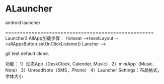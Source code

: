 ALauncher
=========

android launcher

===================================================
Launcher3 AllApp加载步骤：
	Hotseat -->resetLayout -->allAppsButton.setOnClickListener()
	Lancher -->

git test default clone.

功能：
    1）动态App（DeskClock, Calender, Music）
    2）miniApp（Music, Note）
    3）UnreadNote（SMS，Phone）
    4）Launcher Settings：布局格式，字体大小



